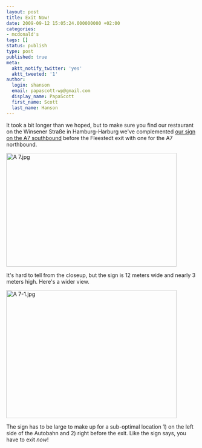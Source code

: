 ```yaml
---
layout: post
title: Exit Now!
date: 2009-09-12 15:05:24.000000000 +02:00
categories:
- mcdonald's
tags: []
status: publish
type: post
published: true
meta:
  aktt_notify_twitter: 'yes'
  aktt_tweeted: '1'
author:
  login: shanson
  email: papascott-wp@gmail.com
  display_name: PapaScott
  first_name: Scott
  last_name: Hanson
---
```

<p>It took a bit longer than we hoped, but to make sure you find our restaurant on the Winsener Stra&szlig;e in Hamburg-Harburg we've complemented <a href="/archives/2009/06/27/interesting-drive/">our sign on the A7 southbound</a> before the Fleestedt exit with one for the A7 northbound.</p>
<p><img src="https://res.cloudinary.com/papascott/image/upload/wordpress/wp-content/uploads/2009/09/A-7.jpg" alt="A 7.jpg" border="0" width="450" height="300" /></p>
<p>It's hard to tell from the closeup, but the sign is 12 meters wide and nearly 3 meters high. Here's a wider view.</p>
<p><img src="https://res.cloudinary.com/papascott/image/upload/wordpress/wp-content/uploads/2009/09/A-7-1.jpg" alt="A 7-1.jpg" border="0" width="450" height="338" /></p>
<p>The sign has to be large to make up for a sub-optimal location 1) on the left side of the Autobahn and 2) right before the exit. Like the sign says, you have to exit <em>now</em>!</p>
